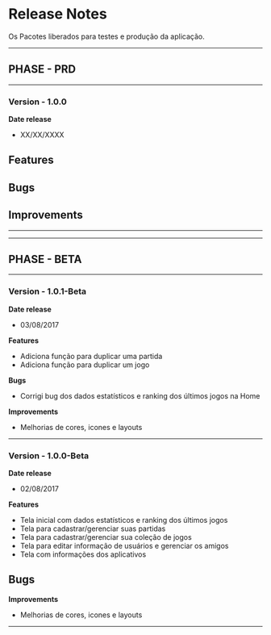 # Release Notes

Os Pacotes liberados para testes e produção da aplicação.

------------------------------------------------------------------------
## PHASE - PRD
------------------------------------------------------------------------


### Version - 1.0.0
**Date release**
 - XX/XX/XXXX

**Features**
 - 
 
**Bugs**
 - 

**Improvements**
 - 

------------------------------------------------------------------------
------------------------------------------------------------------------
## PHASE - BETA
------------------------------------------------------------------------

### Version - 1.0.1-Beta
**Date release**
 - 03/08/2017

**Features**
 - Adiciona função para duplicar uma partida
 - Adiciona função para duplicar um jogo

**Bugs**
 - Corrigi bug dos dados estatísticos e ranking dos últimos jogos na Home

**Improvements**
 - Melhorias de cores, icones e layouts

------------------------------------------------------------------------

### Version - 1.0.0-Beta
**Date release**
 - 02/08/2017

**Features**
 - Tela inicial com dados estatísticos e ranking dos últimos jogos
 - Tela para cadastrar/gerenciar suas partidas
 - Tela para cadastrar/gerenciar sua coleção de jogos
 - Tela para editar informação de usuários e gerenciar os amigos
 - Tela com informações dos aplicativos
 
**Bugs**
 - 

**Improvements**
 - Melhorias de cores, icones e layouts

------------------------------------------------------------------------
